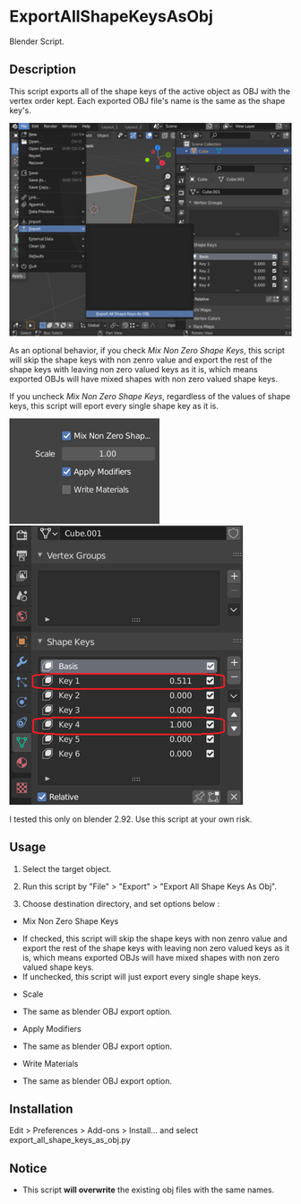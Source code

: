 # ExportAllShapeKeysAsObj
Blender Script.

## Description
This script exports all of the shape keys of the active object as OBJ with the vertex order kept. Each exported OBJ file's name is the same as the shape key's.

![screen1](screen1.png 'screen1')

As an optional behavior, if you check _Mix Non Zero Shape Keys_, 
this script will skip the shape keys with non zenro value and export the rest of the shape keys with leaving non zero valued keys as it is, which means exported OBJs will have mixed shapes with non zero valued shape keys.

If you uncheck _Mix Non Zero Shape Keys_, regardless of the values of shape keys, this script will eport every single shape key as it is.

![screen2](screen2.png 'screen2') ![screen3](screen3.png 'screen3')

I tested this only on blender 2.92. Use this script at your own risk.

## Usage
1. Select the target object.

2. Run this script by "File" > "Export" > "Export All Shape Keys As Obj".

3. Choose destination directory, and set options below :
 - Mix Non Zero Shape Keys
  + If checked, this script will skip the shape keys with non zenro value and export the rest of the shape keys with leaving non zero valued keys as it is, which means exported OBJs will have mixed shapes with non zero valued shape keys.
  + If unchecked, this script will just export every single shape keys.

 - Scale
  + The same as blender OBJ export option.

 - Apply Modifiers
  + The same as blender OBJ export option.

 - Write Materials
  + The same as blender OBJ export option.

## Installation
Edit > Preferences > Add-ons > Install... and select export_all_shape_keys_as_obj.py

## Notice
* This script **will overwrite** the existing obj files with the same names.
